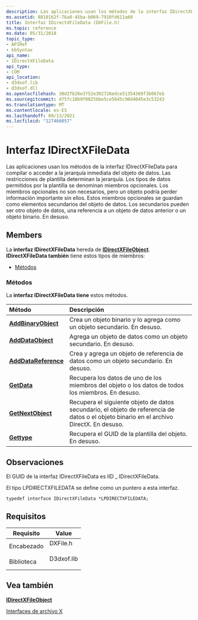```yaml
---
description: Las aplicaciones usan los métodos de la interfaz IDirectXFileData para compilar o acceder a la jerarquía inmediata del objeto de datos.
ms.assetid: 8810162f-76a8-45ba-b069-7910fd611a60
title: Interfaz IDirectXFileData (DXFile.h)
ms.topic: reference
ms.date: 05/31/2018
topic_type:
- APIRef
- kbSyntax
api_name:
- IDirectXFileData
api_type:
- COM
api_location:
- d3dxof.lib
- d3dxof.dll
ms.openlocfilehash: 30d2fb26e3752e302726edce51354369f3b067eb
ms.sourcegitcommit: d75fc10b9f0825bbe5ce5045c90d4045e3c53243
ms.translationtype: MT
ms.contentlocale: es-ES
ms.lasthandoff: 09/13/2021
ms.locfileid: "127466057"
---
```

# <a name="idirectxfiledata-interface"></a>Interfaz IDirectXFileData

Las aplicaciones usan los métodos de la interfaz IDirectXFileData para compilar o acceder a la jerarquía inmediata del objeto de datos. Las restricciones de plantilla determinan la jerarquía. Los tipos de datos permitidos por la plantilla se denominan miembros opcionales. Los miembros opcionales no son necesarios, pero un objeto podría perder información importante sin ellos. Estos miembros opcionales se guardan como elementos secundarios del objeto de datos. Los secundarios pueden ser otro objeto de datos, una referencia a un objeto de datos anterior o un objeto binario. En desuso.

## <a name="members"></a>Members

La **interfaz IDirectXFileData** hereda de [**IDirectXFileObject**](idirectxfileobject.md). **IDirectXFileData también** tiene estos tipos de miembros:

-   [Métodos](#methods)

### <a name="methods"></a>Métodos

La **interfaz IDirectXFileData tiene** estos métodos.



| Método                                                         | Descripción                                                                                                               |
|:---------------------------------------------------------------|:--------------------------------------------------------------------------------------------------------------------------|
| [**AddBinaryObject**](idirectxfiledata--addbinaryobject.md)   | Crea un objeto binario y lo agrega como un objeto secundario. En desuso.<br/>                                             |
| [**AddDataObject**](idirectxfiledata--adddataobject.md)       | Agrega un objeto de datos como un objeto secundario. En desuso.<br/>                                                              |
| [**AddDataReference**](idirectxfiledata--adddatareference.md) | Crea y agrega un objeto de referencia de datos como un objeto secundario. En desuso.<br/>                                        |
| [**GetData**](idirectxfiledata--getdata.md)                   | Recupera los datos de uno de los miembros del objeto o los datos de todos los miembros. En desuso.<br/>                    |
| [**GetNextObject**](idirectxfiledata--getnextobject.md)       | Recupera el siguiente objeto de datos secundario, el objeto de referencia de datos o el objeto binario en el archivo DirectX. En desuso.<br/> |
| [**Gettype**](idirectxfiledata--gettype.md)                   | Recupera el GUID de la plantilla del objeto. En desuso.<br/>                                                       |



 

## <a name="remarks"></a>Observaciones

El GUID de la interfaz IDirectXFileData es IID \_ IDirectXFileData.

El tipo LPDIRECTXFILEDATA se define como un puntero a esta interfaz.


```
typedef interface IDirectXFileData *LPDIRECTXFILEDATA;
```



## <a name="requirements"></a>Requisitos



| Requisito | Value |
|--------------------|---------------------------------------------------------------------------------------|
| Encabezado<br/>  | <dl> <dt>DXFile.h</dt> </dl>   |
| Biblioteca<br/> | <dl> <dt>D3dxof.lib</dt> </dl> |



## <a name="see-also"></a>Vea también

<dl> <dt>

[**IDirectXFileObject**](idirectxfileobject.md)
</dt> <dt>

[Interfaces de archivo X](dx9-graphics-reference-x-file-interfaces.md)
</dt> </dl>

 

 




